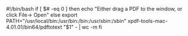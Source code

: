 #!/bin/bash
if [ $# -eq 0 ]
  then
    echo "Either drag a PDF to the window, or click File-> Open"
else
		export PATH="/usr/local/bin:/usr/bin:/bin:/usr/sbin:/sbin"
		xpdf-tools-mac-4.01.01/bin64/pdftotext "$1" - | wc -m 
fi
